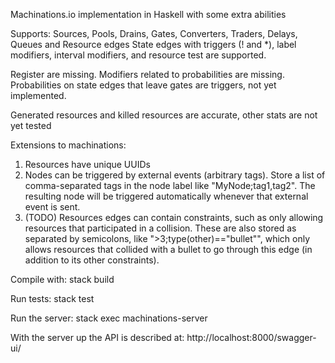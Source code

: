 Machinations.io implementation in Haskell with some extra abilities

Supports: Sources, Pools, Drains, Gates, Converters, Traders, Delays, Queues and Resource edges
State edges with triggers (! and *), label modifiers, interval modifiers, and resource test are supported.

Register are missing. Modifiers related to probabilities are missing. Probabilities on state edges that leave gates are triggers, not yet implemented.

Generated resources and killed resources are accurate, other stats are not yet tested

Extensions to machinations: 
1. Resources have unique UUIDs
2. Nodes can be triggered by external events (arbitrary tags). Store a list of
   comma-separated tags in the node label like "MyNode;tag1,tag2". The resulting
   node will be triggered automatically whenever that external event is sent.
3. (TODO) Resources edges can contain constraints, such as only allowing
   resources that participated in a collision. These are also stored as
   separated by semicolons, like ">3;type(other)==\"bullet\"", which only allows
   resources that collided with a bullet to go through this edge (in addition to
   its other constraints).


Compile with: stack build

Run tests: stack test 

Run the server: stack exec machinations-server

With the server up the API is described at: http://localhost:8000/swagger-ui/
